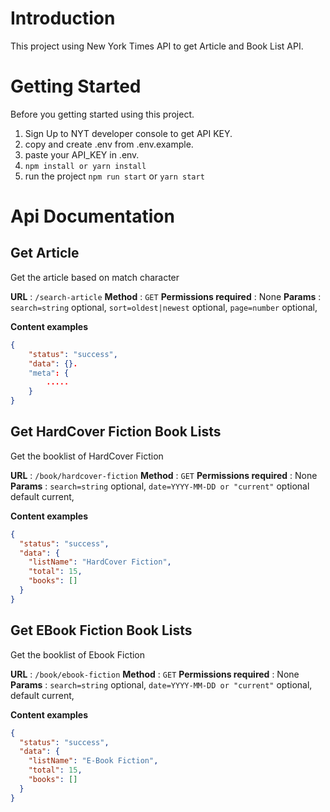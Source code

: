 # Introduction

This project using New York Times API to get Article and Book List API.

# Getting Started

Before you getting started using this project.

1. Sign Up to NYT developer console to get API KEY.
2. copy and create .env from .env.example.
3. paste your API_KEY in .env.
4. `npm install or yarn install`
5. run the project `npm run start` or `yarn start`

# Api Documentation

## Get Article

Get the article based on match character

**URL** : `/search-article`
**Method** : `GET`
**Permissions required** : None
**Params** :
`search=string` optional,
`sort=oldest|newest` optional,
`page=number` optional,

**Content examples**

```json
{
    "status": "success",
    "data": {}.
    "meta": {
        .....
    }
}
```

## Get HardCover Fiction Book Lists

Get the booklist of HardCover Fiction

**URL** : `/book/hardcover-fiction`
**Method** : `GET`
**Permissions required** : None
**Params** :
`search=string` optional,
`date=YYYY-MM-DD or "current"` optional default current,

**Content examples**

```json
{
  "status": "success",
  "data": {
    "listName": "HardCover Fiction",
    "total": 15,
    "books": []
  }
}
```

## Get EBook Fiction Book Lists

Get the booklist of Ebook Fiction

**URL** : `/book/ebook-fiction`
**Method** : `GET`
**Permissions required** : None
**Params** :
`search=string` optional,
`date=YYYY-MM-DD or "current"` optional, default current,

**Content examples**

```json
{
  "status": "success",
  "data": {
    "listName": "E-Book Fiction",
    "total": 15,
    "books": []
  }
}
```

